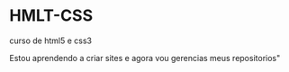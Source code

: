 # HMLT-CSS
 curso de html5 e css3

Estou aprendendo a criar sites e agora vou gerencias meus repositorios"
